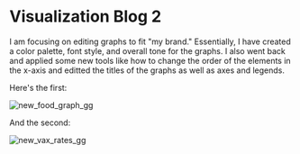 # Visualization Blog 2


I am focusing on editing graphs to fit "my brand." Essentially, I have created a color palette, font style, and overall tone for the graphs. I also went back and applied some new tools like how to change the order of the elements in the x-axis and editted the titles of the graphs as well as axes and legends. 

Here's the first:  

![new_food_graph_gg](https://user-images.githubusercontent.com/114178058/204648270-c8272d57-0764-486b-8f75-97c270e59e85.png)


And the second:


![new_vax_rates_gg](https://user-images.githubusercontent.com/114178058/204652607-a08f9a6e-e725-474f-adff-703a5c69e109.png)
